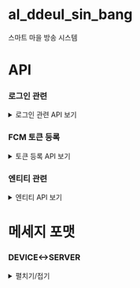 # al_ddeul_sin_bang
스마트 마을 방송 시스템



# API 

### 로그인 관련

<details>
<summary>로그인 관련 API 보기</summary>
<div markdown="1">
  
  #### 적용 방법
  
  ![image](https://user-images.githubusercontent.com/80764368/167449910-340e7ea8-9e56-4591-b305-053ba1cd10a3.png)
  - 1. com.timcook.capstone.common.config.SecurityConfig 51~65 주석 해제
  - 2. 66~68 코드 주석 처리
  
  ```
  웹 관리자 계정
  email: 관리자
  password: 1234
  ```
  
  |METHOD|URI|설명|REQUEST DATA|
  |--|--|--|--|
  |POST|api/login|로그인(form-data 형식)|email, password|
  |GET|api/logout|||
  
</div>
</details>

### FCM 토큰 등록

<details>
<summary>토큰 등록 API 보기</summary>
<div markdown="1">

  |METHOD|URI|REQUEST DATA|
  |--|--|--|
  |POST|/notification/register|token|
  #### 설명 : 모바일 APP에 로그인 한 유저의 단말기 토큰을 등록합니다.
  
</div>
</details>

### 엔티티 관련 

<details>
<summary>엔티티 API 보기</summary>
<div markdown="1">

  #### uri prefix : /api 

  ### USER Table
  
  <details>
  <summary>유저 보기</summary>
  <div markdown="1">
  
  |METHOD|URI|설명|REQUEST DATA|
  |--|--|--|--|
  |GET|/users|모든 유저 조회||
  |POST|/users|유저 생성|username, email, phoneNumber|
  |GET|/users/{email}|특정 유저 조회||
  |DELETE|/users/{id}|유저 삭제||
  |PUT|/users/admins/{id}|이장으로 변경||
  |GET|/users/{id}/devices|유저의 단말기 정보 조회||
  |GET|/users/{id}/villages|유저의 마을 정보 조회||
  |POST|/users/{id}/villages|유저 마을 구독|villageId|
  |GET|/users/{id}/ward|유저의 피보호자 조회|||
  |POST|/users/{id}/guardian|유저의 보호자 등록|guardianId|||
    
  ⚠ `/users` 제외 모든 URI는 `ROLE_USER` or `ROLE_ADMIN` 권한(로그인)이 필요합니다 ⚠

  </div>
  </details>

  ### ADMIN Table
  
  <details>
  <summary>어드민 보기</summary>
  <div markdown="1">
  
  |METHOD|URI|설명|REQUEST DATA|
  |--|--|--|--|
  |GET|/admins|모든 이장 조회||
  |GET|/admins/{id}|특정 이장 조회||
  |DELETE|/admins/{id}|이장 삭제||
  |PUT|/admins/users/{id}|회원으로 변경||
  |POST|/admins/{id}/files|방송 등록|villageId, title, contents|
  |GET|/admins/{id}/files|등록한 방송 조회||
  |GET|/admins/{id}/villages|관리중인 마을 조회||
    
  ⚠ 모든 URI는 `ROLE_ADMIN` 권한(로그인)이 필요합니다 ⚠
    
  </div>
  </details>

  ### VILLAGE Table

  <details>
  <summary>마을 보기</summary>
  <div markdown="1">

  |METHOD|URI|설명|REQUEST DATA|
  |--|--|--|--|
  |GET|/villages|모든 마을 조회||
  |POST|/villages|마을 생성|nickname, state, city, town|
  |GET|/villages/{id}|특정 마을 조회||
  |GET|/villages/{id}/devices|마을 내 단말기 조회||
  |POST|/villages/{id}/admins|마을 이장 등록|adminId|
  |PUT|/villages/{id}/admins|마을 이장 변경||
  |DELETE|/villages/{id}/admins|마을 이장 삭제||
  |GET|/villages/{id}/files|마을 방송목록 조회||
  |GET|/villages/{id}/users|마을 구독중인 회원목록 조회||

  ⚠ 모든 URI는 `ROLE_ADMIN` 권한(로그인)이 필요합니다 ⚠
    
  </div>
  </details>
    
  ### DEVICE Table
  
  <details>
  <summary>단말기 보기</summary>
  <div markdown="1">
  
  |METHOD|URI|설명|REQUEST DATA|
  |--|--|--|--|
  |GET|/devices|모든 단말기 조회||
  |POST|/devices|단말기 생성, 단말기 ID 반환||
  |GET|/devices/{id}|특정 단말기 정보 조회||
  |DELETE|/devices/{id}|특정 단말기 삭제||
  |POST|/devices/{id}/users|단말기 사용 유저 등록|memberId|
  |POST|/devices/{id}/villages|단말기 사용 마을 등록|villageId|

  ⚠ 모든 URI는 `ROLE_ADMIN` 권한(로그인)이 필요합니다 ⚠
    
  </div>
  </details>
    
</div>
</details>
 

# 메세지 포맷

### DEVICE<->SERVER

<details>
<summary>펼치기/접기</summary>
<div markdown="1">
  
  ### [SERVER -> DEVICE]
  
  #### 방송 파일
  ```
  송신자/제목/내용/FILE_ID
  -> 송신자 : MASTER -> 이장
  ```
  #### 세팅 응답 메세지
  ```
  등록 실패 : LOGIN/-1
  등록 성공 : LOGIN/DEVICE_ID/USERNAME
  ```
  
  ### [DEVICE -> SERVER]
  
  #### 세팅 요청 메세지
  ```
  LOGIN/DEVICE_ID/PHONE_NUMBER
  ```
  
  #### 긴급 호출
  ```
  URGENT/DEVICE_ID
  ```
  #### 감지 데이터  
  ```
  DETECT/DEVICE_ID/온도/습도/지진 감지/가스 누출 여부/이상행동 감지 여부
  ```
  #### 방송 응답 메세지
  ```
  REPLY/DEVICE_ID/방송 제목/응답 종류/FILE_ID
  -> 응답 종류 : 0 -> 방송 정상 수신
  -> 응답 종류 : 1 -> 방송 확인
  ```
  
</div>
</details>
  
